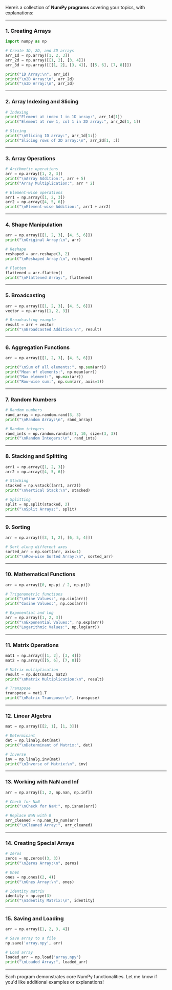 Here’s a collection of **NumPy programs** covering your topics, with explanations:

---

### **1. Creating Arrays**
```python
import numpy as np

# Create 1D, 2D, and 3D arrays
arr_1d = np.array([1, 2, 3])
arr_2d = np.array([[1, 2], [3, 4]])
arr_3d = np.array([[[1, 2], [3, 4]], [[5, 6], [7, 8]]])

print("1D Array:\n", arr_1d)
print("\n2D Array:\n", arr_2d)
print("\n3D Array:\n", arr_3d)
```

---

### **2. Array Indexing and Slicing**
```python
# Indexing
print("Element at index 1 in 1D array:", arr_1d[1])
print("Element at row 1, col 1 in 2D array:", arr_2d[1, 1])

# Slicing
print("\nSlicing 1D array:", arr_1d[1:])
print("Slicing rows of 2D array:\n", arr_2d[1, :])
```

---

### **3. Array Operations**
```python
# Arithmetic operations
arr = np.array([1, 2, 3])
print("\nArray Addition:", arr + 5)
print("Array Multiplication:", arr * 2)

# Element-wise operations
arr1 = np.array([1, 2, 3])
arr2 = np.array([4, 5, 6])
print("\nElement-wise Addition:", arr1 + arr2)
```

---

### **4. Shape Manipulation**
```python
arr = np.array([[1, 2, 3], [4, 5, 6]])
print("\nOriginal Array:\n", arr)

# Reshape
reshaped = arr.reshape(3, 2)
print("\nReshaped Array:\n", reshaped)

# Flatten
flattened = arr.flatten()
print("\nFlattened Array:", flattened)
```

---

### **5. Broadcasting**
```python
arr = np.array([[1, 2, 3], [4, 5, 6]])
vector = np.array([1, 2, 3])

# Broadcasting example
result = arr + vector
print("\nBroadcasted Addition:\n", result)
```

---

### **6. Aggregation Functions**
```python
arr = np.array([[1, 2, 3], [4, 5, 6]])

print("\nSum of all elements:", np.sum(arr))
print("Mean of elements:", np.mean(arr))
print("Max element:", np.max(arr))
print("Row-wise sum:", np.sum(arr, axis=1))
```

---

### **7. Random Numbers**
```python
# Random numbers
rand_array = np.random.rand(3, 3)
print("\nRandom Array:\n", rand_array)

# Random integers
rand_ints = np.random.randint(1, 10, size=(3, 3))
print("\nRandom Integers:\n", rand_ints)
```

---

### **8. Stacking and Splitting**
```python
arr1 = np.array([1, 2, 3])
arr2 = np.array([4, 5, 6])

# Stacking
stacked = np.vstack((arr1, arr2))
print("\nVertical Stack:\n", stacked)

# Splitting
split = np.split(stacked, 2)
print("\nSplit Arrays:", split)
```

---

### **9. Sorting**
```python
arr = np.array([[3, 1, 2], [6, 5, 4]])

# Sort along different axes
sorted_arr = np.sort(arr, axis=1)
print("\nRow-wise Sorted Array:\n", sorted_arr)
```

---

### **10. Mathematical Functions**
```python
arr = np.array([0, np.pi / 2, np.pi])

# Trigonometric functions
print("\nSine Values:", np.sin(arr))
print("Cosine Values:", np.cos(arr))

# Exponential and log
arr = np.array([1, 2, 3])
print("\nExponential Values:", np.exp(arr))
print("Logarithmic Values:", np.log(arr))
```

---

### **11. Matrix Operations**
```python
mat1 = np.array([[1, 2], [3, 4]])
mat2 = np.array([[5, 6], [7, 8]])

# Matrix multiplication
result = np.dot(mat1, mat2)
print("\nMatrix Multiplication:\n", result)

# Transpose
transpose = mat1.T
print("\nMatrix Transpose:\n", transpose)
```

---

### **12. Linear Algebra**
```python
mat = np.array([[2, 1], [1, 3]])

# Determinant
det = np.linalg.det(mat)
print("\nDeterminant of Matrix:", det)

# Inverse
inv = np.linalg.inv(mat)
print("\nInverse of Matrix:\n", inv)
```

---

### **13. Working with NaN and Inf**
```python
arr = np.array([1, 2, np.nan, np.inf])

# Check for NaN
print("\nCheck for NaN:", np.isnan(arr))

# Replace NaN with 0
arr_cleaned = np.nan_to_num(arr)
print("\nCleaned Array:", arr_cleaned)
```

---

### **14. Creating Special Arrays**
```python
# Zeros
zeros = np.zeros((3, 3))
print("\nZeros Array:\n", zeros)

# Ones
ones = np.ones((2, 4))
print("\nOnes Array:\n", ones)

# Identity matrix
identity = np.eye(3)
print("\nIdentity Matrix:\n", identity)
```

---

### **15. Saving and Loading**
```python
arr = np.array([1, 2, 3, 4])

# Save array to a file
np.save('array.npy', arr)

# Load array
loaded_arr = np.load('array.npy')
print("\nLoaded Array:", loaded_arr)
```

---

Each program demonstrates core NumPy functionalities. Let me know if you'd like additional examples or explanations!
